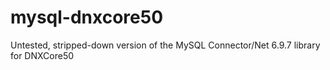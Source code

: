 # mysql-dnxcore50
Untested, stripped-down version of the MySQL Connector/Net 6.9.7 library for DNXCore50
